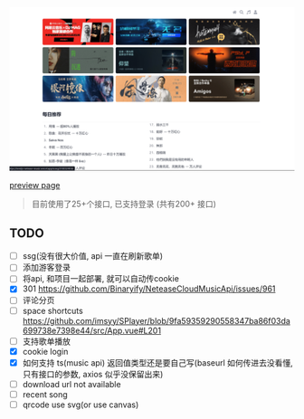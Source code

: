 ![](banner.png)

[preview page](https://nextjs-netease-music.vercel.app/)

> 目前使用了25+个接口, 已支持登录 (共有200+ 接口)

## TODO

- [ ] ssg(没有很大价值, api 一直在刷新歌单)
- [ ] 添加游客登录
- [ ] 将api, 和项目一起部署, 就可以自动传cookie
- [x] 301 https://github.com/Binaryify/NeteaseCloudMusicApi/issues/961
- [ ] 评论分页
- [ ] space shortcuts https://github.com/imsyy/SPlayer/blob/9fa59359290558347ba86f03da699738e7398e44/src/App.vue#L201
- [ ] 支持歌单播放
- [x] cookie login
- [x] 如何支持 ts(music api) 返回值类型还是要自己写(baseurl 如何传进去没看懂, 只有接口的参数, axios 似乎没保留出来)
- [ ] download url not available
- [ ] recent song
- [ ] qrcode use svg(or use canvas)

<!-- https://github.com/imsyy/SPlayer/blob/dev/src/api/home.js -->

<!-- ```
Error: ENOENT: no such file or directory, scandir 'D:\Workspace\react-music\.next\server\vendor-chunks\module'
``` -->
<!-- - mp3 cache -->
<!-- - 跨域问题() -->
